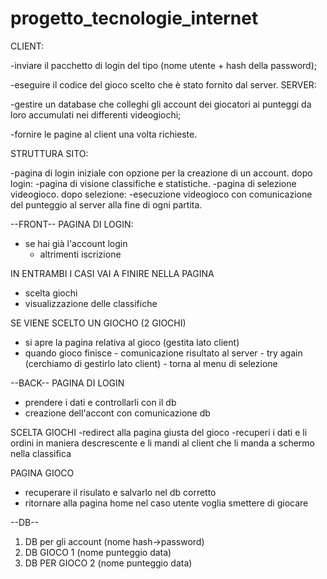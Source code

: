 # progetto_tecnologie_internet
CLIENT:

-inviare il pacchetto di login del tipo (nome utente + hash della password);

-eseguire il codice del gioco scelto che è stato fornito dal server.
SERVER:

-gestire un database che colleghi gli account dei giocatori ai punteggi da loro accumulati nei differenti videogiochi;

-fornire le pagine al client una volta richieste.


STRUTTURA SITO:

-pagina di login iniziale con opzione per la creazione di un account.
    dopo login:
    -pagina di visione classifiche e statistiche.
    -pagina di selezione videogioco.
        dopo selezione:
        -esecuzione videogioco con comunicazione del punteggio al server alla fine di ogni partita.

--FRONT--
PAGINA DI LOGIN:
- se hai già l'account login
    - altrimenti iscrizione

IN ENTRAMBI I CASI VAI A FINIRE NELLA PAGINA 
- scelta giochi
- visualizzazione delle classifiche

SE VIENE SCELTO UN GIOCHO (2 GIOCHI)
- si apre la pagina relativa al gioco (gestita lato client)
- quando gioco finisce
      - comunicazione risultato al server
      - try again (cerchiamo di gestirlo lato client)
      - torna al menu di selezione

--BACK--
PAGINA DI LOGIN
- prendere i dati e controllarli con il db
- creazione dell'accont con comunicazione db

SCELTA GIOCHI
-redirect alla pagina giusta del gioco
-recuperi i dati e li ordini in maniera descrescente e li mandi al client che li manda a schermo nella classifica

PAGINA GIOCO
- recuperare il risulato e salvarlo nel db corretto
- ritornare alla pagina home nel caso utente voglia smettere di giocare


--DB--
1) DB per gli account (nome hash->password)
2) DB GIOCO 1 (nome punteggio data)
3) DB PER GIOCO 2 (nome punteggio data)
  
